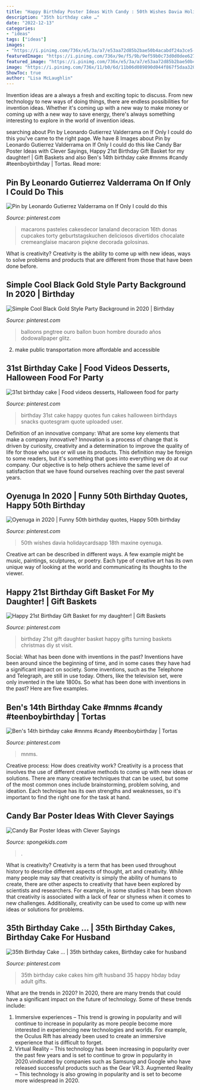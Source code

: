 ```yaml
---
title: "Happy Birthday Poster Ideas With Candy : 50th Wishes Davia Holidaycardsapp 18th Maxine Oyenuga"
description: "35th birthday cake …"
date: "2022-12-13"
categories:
- "ideas"
tags: ["ideas"]
images:
- "https://i.pinimg.com/736x/e5/3a/a7/e53aa72d85b2bae50b4acabdf24a3ce5--st-birthday-birthday-fun.jpg"
featuredImage: "https://i.pinimg.com/736x/9e/f5/9b/9ef59b0c73d0d0dee627f5c499ab6d62.jpg"
featured_image: "https://i.pinimg.com/736x/e5/3a/a7/e53aa72d85b2bae50b4acabdf24a3ce5--st-birthday-birthday-fun.jpg"
image: "https://i.pinimg.com/736x/11/b0/6d/11b06d089890d044f867f5daa3203548.jpg"
ShowToc: true
author: "Lisa McLaughlin"
---
```



Invention ideas are a always a fresh and exciting topic to discuss. From new technology to new ways of doing things, there are endless possibilities for invention ideas. Whether it's coming up with a new way to make money or coming up with a new way to save energy, there's always something interesting to explore in the world of invention ideas.

	

		
searching about Pin by Leonardo Gutierrez Valderrama on If Only I could do this you've came to the right page. We have 8 Images about Pin by Leonardo Gutierrez Valderrama on If Only I could do this like Candy Bar Poster Ideas with Clever Sayings, Happy 21st Birthday Gift Basket for my daughter! | Gift Baskets and also Ben&#039;s 14th birthday cake #mnms #candy #teenboybirthday | Tortas. Read more:
		
    
## Pin By Leonardo Gutierrez Valderrama On If Only I Could Do This

<img loading=lazy src="https://i.pinimg.com/736x/ef/74/3f/ef743ffed749d70aeb77bc1678ca6559.jpg" onerror="this.onerror=null;this.src='https://tse4.mm.bing.net/th?id=OIP.qvls51lTh-JQbsU0RlmbQgHaJ4&amp;pid=15.1';" alt="Pin by Leonardo Gutierrez Valderrama on If Only I could do this">

_Source: pinterest.com_

>macarons pasteles cakesdecor lanaland decoracion 16th donas cupcakes torty geburtstagskuchen deliciosos divertidos chocalate cremeanglaise macaron piękne decorada golosinas. 

	

What is creativity?
Creativity is the ability to come up with new ideas, ways to solve problems and products that are different from those that have been done before.

    
## Simple Cool Black Gold Style Party Background In 2020 | Birthday

<img loading=lazy src="https://i.pinimg.com/736x/11/b0/6d/11b06d089890d044f867f5daa3203548.jpg" onerror="this.onerror=null;this.src='https://tse4.mm.bing.net/th?id=OIP.tormwSiY74w0c2vjhOd_ogHaKX&amp;pid=15.1';" alt="Simple Cool Black Gold Style Party Background in 2020 | Birthday">

_Source: pinterest.com_

>balloons pngtree ouro ballon buon hombre dourado años dodowallpaper glitz. 

	

2. make public transportation more affordable and accessible

    
## 31st Birthday Cake | Food Videos Desserts, Halloween Food For Party

<img loading=lazy src="https://i.pinimg.com/736x/e5/3a/a7/e53aa72d85b2bae50b4acabdf24a3ce5--st-birthday-birthday-fun.jpg" onerror="this.onerror=null;this.src='https://tse3.mm.bing.net/th?id=OIP.WrJ3urewn1hGY7tWYyotDgHaJ6&amp;pid=15.1';" alt="31st birthday cake | Food videos desserts, Halloween food for party">

_Source: pinterest.com_

>birthday 31st cake happy quotes fun cakes halloween birthdays snacks quotesgram quote uploaded user. 

	

Definition of an innovative company: What are some key elements that make a company innovative?
Innovation is a process of change that is driven by curiosity, creativity and a determination to improve the quality of life for those who use or will use its products. This definition may be foreign to some readers, but it's something that goes into everything we do at our company. Our objective is to help others achieve the same level of satisfaction that we have found ourselves reaching over the past several years.

    
## Oyenuga In 2020 | Funny 50th Birthday Quotes, Happy 50th Birthday

<img loading=lazy src="https://i.pinimg.com/736x/21/b2/ef/21b2efe30194cb68e9c59b9fcb3047e8.jpg" onerror="this.onerror=null;this.src='https://tse2.mm.bing.net/th?id=OIP.CLG9NmraA7BYcH_1cGFoygAAAA&amp;pid=15.1';" alt="Oyenuga in 2020 | Funny 50th birthday quotes, Happy 50th birthday">

_Source: pinterest.com_

>50th wishes davia holidaycardsapp 18th maxine oyenuga. 

	

Creative art can be described in different ways. A few example might be music, paintings, sculptures, or poetry. Each type of creative art has its own unique way of looking at the world and communicating its thoughts to the viewer.

    
## Happy 21st Birthday Gift Basket For My Daughter! | Gift Baskets

<img loading=lazy src="https://s-media-cache-ak0.pinimg.com/736x/e2/1e/ba/e21ebade4633003e64edb2abd8250de6.jpg" onerror="this.onerror=null;this.src='https://tse4.mm.bing.net/th?id=OIP.GfXz30sZdMMsFV3BAhWYTgHaJ6&amp;pid=15.1';" alt="Happy 21st Birthday Gift Basket for my daughter! | Gift Baskets">

_Source: pinterest.com_

>birthday 21st gift daughter basket happy gifts turning baskets christmas diy st visit. 

	

Social: What has been done with inventions in the past?
Inventions have been around since the beginning of time, and in some cases they have had a significant impact on society. Some inventions, such as the Telephone and Telegraph, are still in use today. Others, like the television set, were only invented in the late 1800s. So what has been done with inventions in the past? Here are five examples.

    
## Ben&#039;s 14th Birthday Cake #mnms #candy #teenboybirthday | Tortas

<img loading=lazy src="https://i.pinimg.com/736x/9e/f5/9b/9ef59b0c73d0d0dee627f5c499ab6d62.jpg" onerror="this.onerror=null;this.src='https://tse2.mm.bing.net/th?id=OIP.AuQB_JeFkwvlwuNcc1tn2gHaO0&amp;pid=15.1';" alt="Ben&#039;s 14th birthday cake #mnms #candy #teenboybirthday | Tortas">

_Source: pinterest.com_

>mnms. 

	

Creative process: How does creativity work?
Creativity is a process that involves the use of different creative methods to come up with new ideas or solutions. There are many creative techniques that can be used, but some of the most common ones include brainstorming, problem solving, and ideation. Each technique has its own strengths and weaknesses, so it's important to find the right one for the task at hand.

    
## Candy Bar Poster Ideas With Clever Sayings

<img loading=lazy src="https://spongekids.com/wp-content/uploads/2015/01/candy-bar-sayings/12-candy-bar-saying-ideas.jpg" onerror="this.onerror=null;this.src='https://tse4.mm.bing.net/th?id=OIP.xXtAGYzQS3vZBkdTWtcs0wHaJ4&amp;pid=15.1';" alt="Candy Bar Poster Ideas with Clever Sayings">

_Source: spongekids.com_

>. 

	

What is creativity?
Creativity is a term that has been used throughout history to describe different aspects of thought, art and creativity. While many people may say that creativity is simply the ability of humans to create, there are other aspects to creativity that have been explored by scientists and researchers. For example, in some studies it has been shown that creativity is associated with a lack of fear or shyness when it comes to new challenges. Additionally, creativity can be used to come up with new ideas or solutions for problems.

    
## 35th Birthday Cake … | 35th Birthday Cakes, Birthday Cake For Husband

<img loading=lazy src="https://i.pinimg.com/736x/36/5f/c3/365fc3e1b90c828116e7ed7ff42bccc2--th-birthday-ideas-for-him-th-birthday-cakes.jpg" onerror="this.onerror=null;this.src='https://tse4.mm.bing.net/th?id=OIP.7AI5W0ZxWkClZgcJ2mSBFwHaHa&amp;pid=15.1';" alt="35th Birthday Cake … | 35th birthday cakes, Birthday cake for husband">

_Source: pinterest.com_

>35th birthday cake cakes him gift husband 35 happy hbday bday adult gifts. 

	

What are the trends in 2020?
In 2020, there are many trends that could have a significant impact on the future of technology. Some of these trends include:
1. Immersive experiences – This trend is growing in popularity and will continue to increase in popularity as more people become more interested in experiencing new technologies and worlds. For example, the Oculus Rift has already been used to create an immersive experience that is difficult to forget.
2. Virtual Reality – This technology has been increasing in popularity over the past few years and is set to continue to grow in popularity in 2020.vindicated by companies such as Samsung and Google who have released successful products such as the Gear VR.3. Augmented Reality – This technology is also growing in popularity and is set to become more widespread in 2020.

